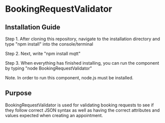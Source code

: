 # BookingRequestValidator

## Installation Guide
Step 1. After cloning this repository, navigate to the installation directory and type "npm install" into the console/terminal

Step 2. Next, write "npm install mqtt"

Step 3. When everything has finished installing, you can run the component by typing "node BookingRequestValidator"

Note. In order to run this component, node.js must be installed.

## Purpose
BookingRequestValidator is used for validating booking requests to see if they follow correct JSON syntax as well as having the correct attributes and values expected when creating an appointment.